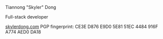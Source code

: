 Tiannong "Skyler" Dong

Full-stack developer

[skylerdong.com](https://skylerdong.com)
PGP fingerprint: CE3E D876 E9D0 5E81 51EC 4484 916F A774 AED0 DA18
